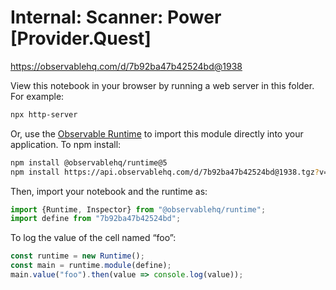 # Internal: Scanner: Power [Provider.Quest]

https://observablehq.com/d/7b92ba47b42524bd@1938

View this notebook in your browser by running a web server in this folder. For
example:

~~~sh
npx http-server
~~~

Or, use the [Observable Runtime](https://github.com/observablehq/runtime) to
import this module directly into your application. To npm install:

~~~sh
npm install @observablehq/runtime@5
npm install https://api.observablehq.com/d/7b92ba47b42524bd@1938.tgz?v=3
~~~

Then, import your notebook and the runtime as:

~~~js
import {Runtime, Inspector} from "@observablehq/runtime";
import define from "7b92ba47b42524bd";
~~~

To log the value of the cell named “foo”:

~~~js
const runtime = new Runtime();
const main = runtime.module(define);
main.value("foo").then(value => console.log(value));
~~~
